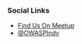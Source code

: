 <!--### Chapter Information
* Chapter Region

### Social Links
* [Meetup](#)
* [Social Link](#)-->
### Social Links
* [Find Us On Meetup](https://www.meetup.com/indyowasp/)
* [@OWASPIndy](https://twitter.com/OWASPIndy)
